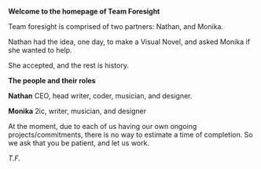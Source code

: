 **Welcome to the homepage of Team Foresight**

Team foresight is comprised of two partners: Nathan, and Monika.

Nathan had the idea, one day, to make a Visual Novel, and asked Monika if she wanted to help.

She accepted, and the rest is history.

**The people and their roles**

**Nathan**
CEO, head writer, coder, musician, and designer.

**Monika**
2ic, writer, musician, and designer

At the moment, due to each of us having our own ongoing projects/commitments, there is no way to estimate a time of completion.
So we ask that you be patient, and let us work.

*T.F.*
